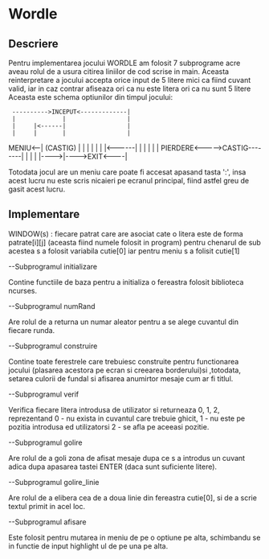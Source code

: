 # Wordle

## Descriere
Pentru implementarea jocului WORDLE am folosit 7 subprograme acre aveau
rolul de a usura citirea liniilor de cod scrise in main. Aceasta 
reinterpretare a jocului accepta orice input de 5 litere mici ca fiind 
cuvant valid, iar in caz contrar afiseaza ori ca nu este litera ori ca
nu sunt 5 litere
Aceasta este schema optiunilor din timpul jocului:

     ---------->INCEPUT<-------------|
     |             |                 |
     |     |<------|                 |
     |     |       |                 |
   MENIU<--|   (CASTIG)              |
     |     |       |                 |
     |     |<------|                 |
     |             |                 |
     |  PIERDERE<----->CASTIG--------|
     |     |              |
     |---->|---->EXIT<----|

Totodata jocul are un meniu care poate fi accesat apasand tasta ':', 
insa acest lucru nu este scris nicaieri pe ecranul principal, fiind astfel 
greu de gasit acest lucru. 

## Implementare
WINDOW(s) : fiecare patrat care are asociat cate o litera este de forma
patrate[i][j] (aceasta fiind numele folosit in program)
            pentru chenarul de sub acestea s a folosit variabila cutie[0]
            iar pentru meniu s a folisit cutie[1]

--Subprogramul initializare

Contine functiile de baza pentru a initializa o fereastra folosit
biblioteca ncurses.

--Subprogramul numRand

Are rolul de a returna un numar aleator pentru a se alege cuvantul
din fiecare runda.

--Subprogramul construire

Contine toate ferestrele care trebuiesc construite pentru functionarea
jocului (plasarea acestora pe ecran si creearea borderului)si ,totodata,
setarea culorii de fundal si afisarea anumirtor mesaje cum ar fi titlul.

--Subprogramul verif

Verifica fiecare litera introdusa de utilizator si returneaza 0, 1, 2, 
reprezentand 0 - nu exista in cuvantul care trebuie ghicit, 1 - nu este
pe pozitia introdusa ed utilizatorsi 2 - se afla pe aceeasi pozitie. 


--Subprogramul golire

Are rolul de a goli zona de afisat mesaje dupa ce s a introdus un cuvant
adica dupa apasarea tastei ENTER (daca sunt suficiente litere).

--Subprogramul golire_linie

Are rolul de a elibera cea de a doua linie din fereastra cutie[0], si de 
a scrie textul primit in acel loc.

--Subprogramul afisare

Este folosit pentru mutarea in meniu de pe o optiune pe alta, schimbandu se
in functie de input highlight ul de pe una pe alta.
